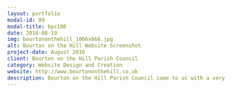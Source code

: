 ```yaml
---
layout: portfolio
modal-id: 09
modal-title: bpc106
date: 2016-08-19
img: bourtononthehill_1066x666.jpg
alt: Bourton on the Hill Website Screenshot
project-date: August 2016
client: Bourton on the Hill Parish Council
category: Website Design and Creation
website: http://www.bourtononthehill.co.uk
description: Bourton on the Hill Parish Council came to us with a very clear and detailed set of requirements for their website. Under their guidance we developed the design creating their own bespoke website.  We were delighted to complete the project promplty. The Parish Council were extremely pleased with the result and and appreciated "the great thought into making it easy to add new content." We are also providing domain management, website and email hosting along with ongoing maintenance.
---
```

